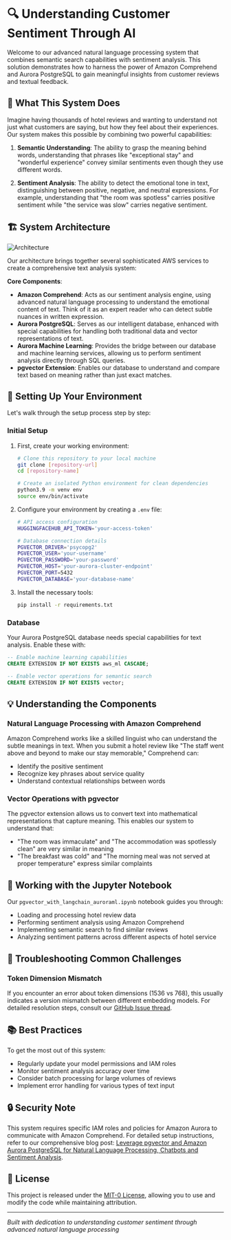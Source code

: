# 🔍 Understanding Customer Sentiment Through AI

Welcome to our advanced natural language processing system that combines semantic search capabilities with sentiment analysis. This solution demonstrates how to harness the power of Amazon Comprehend and Aurora PostgreSQL to gain meaningful insights from customer reviews and textual feedback.

## 🎯 What This System Does

Imagine having thousands of hotel reviews and wanting to understand not just what customers are saying, but how they feel about their experiences. Our system makes this possible by combining two powerful capabilities:

1. **Semantic Understanding**: The ability to grasp the meaning behind words, understanding that phrases like "exceptional stay" and "wonderful experience" convey similar sentiments even though they use different words.

2. **Sentiment Analysis**: The ability to detect the emotional tone in text, distinguishing between positive, negative, and neutral expressions. For example, understanding that "the room was spotless" carries positive sentiment while "the service was slow" carries negative sentiment.

## 🏗️ System Architecture

![Architecture](static/APG-pgvector-sagemaker.png)

Our architecture brings together several sophisticated AWS services to create a comprehensive text analysis system:

**Core Components**:
- **Amazon Comprehend**: Acts as our sentiment analysis engine, using advanced natural language processing to understand the emotional content of text. Think of it as an expert reader who can detect subtle nuances in written expression.
- **Aurora PostgreSQL**: Serves as our intelligent database, enhanced with special capabilities for handling both traditional data and vector representations of text.
- **Aurora Machine Learning**: Provides the bridge between our database and machine learning services, allowing us to perform sentiment analysis directly through SQL queries.
- **pgvector Extension**: Enables our database to understand and compare text based on meaning rather than just exact matches.

## 🚀 Setting Up Your Environment

Let's walk through the setup process step by step:

### Initial Setup

1. First, create your working environment:
   ```bash
   # Clone this repository to your local machine
   git clone [repository-url]
   cd [repository-name]

   # Create an isolated Python environment for clean dependencies
   python3.9 -m venv env
   source env/bin/activate
   ```

2. Configure your environment by creating a `.env` file:
   ```bash
   # API access configuration
   HUGGINGFACEHUB_API_TOKEN='your-access-token'

   # Database connection details
   PGVECTOR_DRIVER='psycopg2'
   PGVECTOR_USER='your-username'
   PGVECTOR_PASSWORD='your-password'
   PGVECTOR_HOST='your-aurora-cluster-endpoint'
   PGVECTOR_PORT=5432
   PGVECTOR_DATABASE='your-database-name'
   ```

3. Install the necessary tools:
   ```bash
   pip install -r requirements.txt
   ```

### Database

Your Aurora PostgreSQL database needs special capabilities for text analysis. Enable these with:

```sql
-- Enable machine learning capabilities
CREATE EXTENSION IF NOT EXISTS aws_ml CASCADE;

-- Enable vector operations for semantic search
CREATE EXTENSION IF NOT EXISTS vector;
```

## 💡 Understanding the Components

### Natural Language Processing with Amazon Comprehend

Amazon Comprehend works like a skilled linguist who can understand the subtle meanings in text. When you submit a hotel review like "The staff went above and beyond to make our stay memorable," Comprehend can:
- Identify the positive sentiment
- Recognize key phrases about service quality
- Understand contextual relationships between words

### Vector Operations with pgvector

The pgvector extension allows us to convert text into mathematical representations that capture meaning. This enables our system to understand that:
- "The room was immaculate" and "The accommodation was spotlessly clean" are very similar in meaning
- "The breakfast was cold" and "The morning meal was not served at proper temperature" express similar complaints

## 📝 Working with the Jupyter Notebook

Our `pgvector_with_langchain_auroraml.ipynb` notebook guides you through:
- Loading and processing hotel review data
- Performing sentiment analysis using Amazon Comprehend
- Implementing semantic search to find similar reviews
- Analyzing sentiment patterns across different aspects of hotel service

## 🔧 Troubleshooting Common Challenges

### Token Dimension Mismatch

If you encounter an error about token dimensions (1536 vs 768), this usually indicates a version mismatch between different embedding models. For detailed resolution steps, consult our [GitHub Issue thread](https://github.com/hwchase17/langchain/issues/2219).

## 📚 Best Practices

To get the most out of this system:
- Regularly update your model permissions and IAM roles
- Monitor sentiment analysis accuracy over time
- Consider batch processing for large volumes of reviews
- Implement error handling for various types of text input

## 🔒 Security Note

This system requires specific IAM roles and policies for Amazon Aurora to communicate with Amazon Comprehend. For detailed setup instructions, refer to our comprehensive blog post: [Leverage pgvector and Amazon Aurora PostgreSQL for Natural Language Processing, Chatbots and Sentiment Analysis](https://aws.amazon.com/blogs/database/leverage-pgvector-and-amazon-aurora-postgresql-for-natural-language-processing-chatbots-and-sentiment-analysis/).

## 📜 License

This project is released under the [MIT-0 License](https://spdx.org/licenses/MIT-0.html), allowing you to use and modify the code while maintaining attribution.

---

*Built with dedication to understanding customer sentiment through advanced natural language processing*
